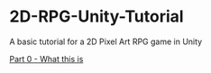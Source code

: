 # 2D-RPG-Unity-Tutorial
A basic tutorial for a 2D Pixel Art RPG game in Unity

[Part 0 - What this is](https://www.youtube.com/watch?v=F5sMq8PrWuM&list=PL4vbr3u7UKWp0iM1WIfRjCDTI03u43Zfu)
